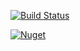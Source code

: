 [![Build Status](https://dev.azure.com/alefcarlos/PlusUltra/_apis/build/status/alefcarlos.PlusUltra.Testing?branchName=master)](https://dev.azure.com/alefcarlos/PlusUltra/_build/latest?definitionId=8&branchName=master)

[![Nuget](https://img.shields.io/nuget/v/PlusUltra.Testing)](https://www.nuget.org/packages/PlusUltra.Testing/)